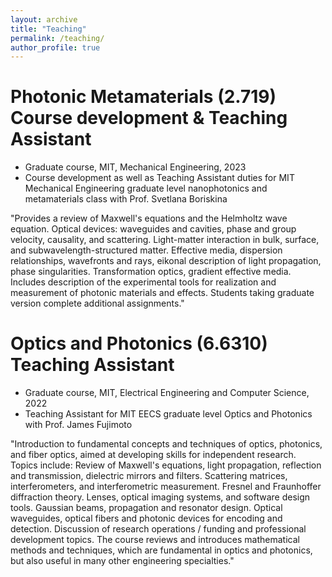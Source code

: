 ```yaml
---
layout: archive
title: "Teaching"
permalink: /teaching/
author_profile: true
---
```



Photonic Metamaterials (2.719) Course development & Teaching Assistant
======
* Graduate course, MIT, Mechanical Engineering, 2023
* Course development as well as Teaching Assistant duties for MIT Mechanical Engineering graduate level nanophotonics and metamaterials class with Prof. Svetlana Boriskina

"Provides a review of Maxwell's equations and the Helmholtz wave equation. Optical devices: waveguides and cavities, phase and group velocity, causality, and scattering. Light-matter interaction in bulk, surface, and subwavelength-structured matter. Effective media, dispersion relationships, wavefronts and rays, eikonal description of light propagation, phase singularities. Transformation optics, gradient effective media. Includes description of the experimental tools for realization and measurement of photonic materials and effects. Students taking graduate version complete additional assignments."


Optics and Photonics (6.6310) Teaching Assistant
======
* Graduate course, MIT, Electrical Engineering and Computer Science, 2022
* Teaching Assistant for MIT EECS graduate level Optics and Photonics with Prof. James Fujimoto

"Introduction to fundamental concepts and techniques of optics, photonics, and fiber optics, aimed at developing skills for independent research. Topics include: Review of Maxwell's equations, light propagation, reflection and transmission, dielectric mirrors and filters. Scattering matrices, interferometers, and interferometric measurement. Fresnel and Fraunhoffer diffraction theory. Lenses, optical imaging systems, and software design tools. Gaussian beams, propagation and resonator design. Optical waveguides, optical fibers and photonic devices for encoding and detection. Discussion of research operations / funding and professional development topics. The course reviews and introduces mathematical methods and techniques, which are fundamental in optics and photonics, but also useful in many other engineering specialties."

